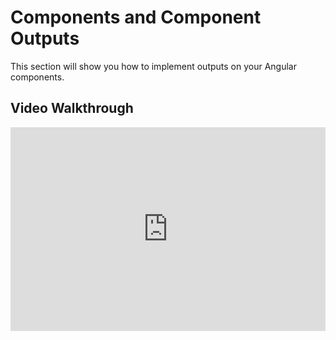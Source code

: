 
# Components and Component Outputs

This section will show you how to implement outputs on your Angular components.

## Video Walkthrough

<div style="padding:64.71% 0 0 0;position:relative;"><iframe src="https://player.vimeo.com/video/1033181267?h=c3b8e6334e&amp;badge=0&amp;autopause=0&amp;player_id=0&amp;app_id=58479" frameborder="0" allow="autoplay; fullscreen; picture-in-picture; clipboard-write" style="position:absolute;top:0;left:0;width:100%;height:100%;" title="02 b - Outputs"></iframe></div>